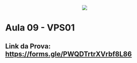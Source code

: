 <div align = "center">
  <img src = "https://github.com/user-attachments/assets/e5daad65-11d8-4d5d-b0d0-7621e5241ede">


</div>


# Aula 09 - VPS01

## Link da Prova: https://forms.gle/PWQDTrtrXVrbf8L86
